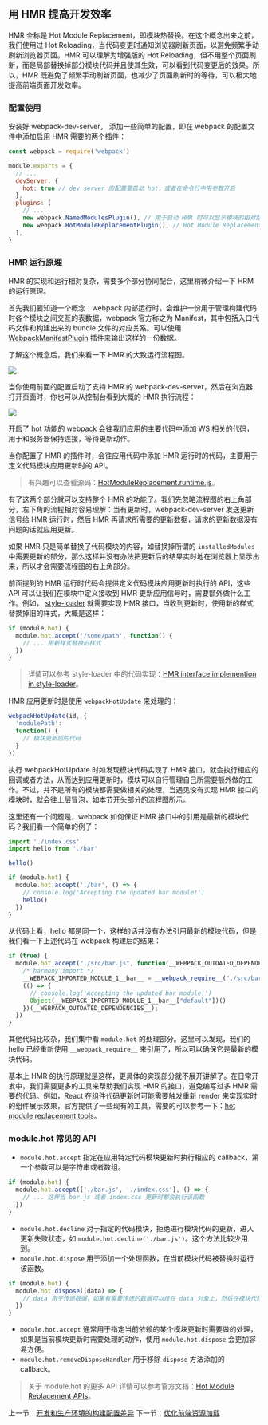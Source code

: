 ## 用 HMR 提高开发效率

HMR 全称是 Hot Module Replacement，即模块热替换。在这个概念出来之前，我们使用过 Hot Reloading，当代码变更时通知浏览器刷新页面，以避免频繁手动刷新浏览器页面。HMR 可以理解为增强版的 Hot Reloading，但不用整个页面刷新，而是局部替换掉部分模块代码并且使其生效，可以看到代码变更后的效果。所以，HMR 既避免了频繁手动刷新页面，也减少了页面刷新时的等待，可以极大地提高前端页面开发效率。

### 配置使用

安装好 webpack-dev-server， 添加一些简单的配置，即在 webpack 的配置文件中添加启用 HMR 需要的两个插件：

```js
const webpack = require('webpack')

module.exports = {
  // ...
  devServer: {
    hot: true // dev server 的配置要启动 hot，或者在命令行中带参数开启
  },
  plugins: [
    // ...
    new webpack.NamedModulesPlugin(), // 用于启动 HMR 时可以显示模块的相对路径
    new webpack.HotModuleReplacementPlugin(), // Hot Module Replacement 的插件
  ],
}
```

### HMR 运行原理

HMR 的实现和运行相对复杂，需要多个部分协同配合，这里稍微介绍一下 HRM 的运行原理。

首先我们要知道一个概念：webpack 内部运行时，会维护一份用于管理构建代码时各个模块之间交互的表数据，webpack 官方称之为 Manifest，其中包括入口代码文件和构建出来的 bundle 文件的对应关系。可以使用 [WebpackManifestPlugin](https://github.com/danethurber/webpack-manifest-plugin) 插件来输出这样的一份数据。

了解这个概念后，我们来看一下 HMR 的大致运行流程图。

![](http://cdn-blog.liusixin.cn/WX20180824-103415@2x.png)

当你使用前面的配置启动了支持 HMR 的 webpack-dev-server，然后在浏览器打开页面时，你也可以从控制台看到大概的 HMR 执行流程：

![](http://cdn-blog.liusixin.cn/WX20180824-103515@2x.png)

开启了 hot 功能的 webpack 会往我们应用的主要代码中添加 WS 相关的代码，用于和服务器保持连接，等待更新动作。

当你配置了 HMR 的插件时，会往应用代码中添加 HMR 运行时的代码，主要用于定义代码模块应用更新时的 API。

> 有兴趣可以查看源码：[HotModuleReplacement.runtime.js](https://github.com/webpack/webpack/blob/master/lib/HotModuleReplacement.runtime.js)。

有了这两个部分就可以支持整个 HMR 的功能了。我们先忽略流程图的右上角部分，左下角的流程相对容易理解：当有更新时，webpack-dev-server 发送更新信号给 HMR 运行时，然后 HMR 再请求所需要的更新数据，请求的更新数据没有问题的话就应用更新。

如果 HMR 只是简单替换了代码模块的内容，如替换掉所谓的 `installedModules` 中需要更新的部分，那么这样并没有办法把更新后的结果实时地在浏览器上显示出来，所以才会需要流程图的右上角部分。

前面提到的 HMR 运行时代码会提供定义代码模块应用更新时执行的 API，这些 API 可以让我们在模块中定义接收到 HMR 更新应用信号时，需要额外做什么工作。例如， [style-loader](https://github.com/webpack-contrib/style-loader) 就需要实现 HMR 接口，当收到更新时，使用新的样式替换掉旧的样式，大概是这样：

```js
if (module.hot) {
  module.hot.accept('/some/path', function() {
    // ... 用新样式替换旧样式
  })
}
```

> 详情可以参考 style-loader 中的代码实现：[HMR interface implemention in style-loader](https://github.com/webpack-contrib/style-loader/blob/master/index.js#L36)。

HMR 应用更新时是使用 `webpackHotUpdate` 来处理的：

```js
webpackHotUpdate(id, { 
  'modulePath': 
  function() {
    // 模块更新后的代码
  }
})
```

执行 webpackHotUpdate 时如发现模块代码实现了 HMR 接口，就会执行相应的回调或者方法，从而达到应用更新时，模块可以自行管理自己所需要额外做的工作。不过，并不是所有的模块都需要做相关的处理，当遇见没有实现 HMR 接口的模块时，就会往上层冒泡，如本节开头部分的流程图所示。

这里还有一个问题是，webpack 如何保证 HMR 接口中的引用是最新的模块代码？我们看一个简单的例子：

```js
import './index.css'
import hello from './bar'

hello()

if (module.hot) {
  module.hot.accept('./bar', () => {
    // console.log('Accepting the updated bar module!')
    hello()
  })
}
```

从代码上看，hello 都是同一个，这样的话并没有办法引用最新的模块代码，但是我们看一下上述代码在 webpack 构建后的结果：

```js
if (true) {
  module.hot.accept("./src/bar.js", function(__WEBPACK_OUTDATED_DEPENDENCIES__) {
    /* harmony import */
    __WEBPACK_IMPORTED_MODULE_1__bar__ = __webpack_require__("./src/bar.js");
    (() => {
      // console.log('Accepting the updated bar module!')
      Object(__WEBPACK_IMPORTED_MODULE_1__bar__["default"])()
    })(__WEBPACK_OUTDATED_DEPENDENCIES__);
  })
}
```

其他代码比较杂，我们集中看 `module.hot` 的处理部分。这里可以发现，我们的 hello 已经重新使用 `__webpack_require__` 来引用了，所以可以确保它是最新的模块代码。

基本上 HMR 的执行原理就是这样，更具体的实现部分就不展开讲解了。在日常开发中，我们需要更多的工具来帮助我们实现 HMR 的接口，避免编写过多 HMR 需要的代码。例如，React 在组件代码更新时可能需要触发重新 render 来实现实时的组件展示效果，官方提供了一些现有的工具，需要的可以参考一下：[hot module replacement tools](https://webpack.js.org/guides/hot-module-replacement/#other-code-and-frameworks)。

### module.hot 常见的 API

- `module.hot.accept` 指定在应用特定代码模块更新时执行相应的 callback，第一个参数可以是字符串或者数组。

```js
if (module.hot) {
  module.hot.accept(['./bar.js', './index.css'], () => {
    // ... 这样当 bar.js 或者 index.css 更新时都会执行该函数
  })
}
```

- `module.hot.decline` 对于指定的代码模块，拒绝进行模块代码的更新，进入更新失败状态，如 `module.hot.decline('./bar.js')`。这个方法比较少用到。
- `module.hot.dispose` 用于添加一个处理函数，在当前模块代码被替换时运行该函数。

```js
if (module.hot) {
  module.hot.dispose((data) => {
    // data 用于传递数据，如果有需要传递的数据可以挂在 data 对象上，然后在模块代码更新后可以通过 module.hot.data 来获取
  })
}
```

- `module.hot.accept` 通常用于指定当前依赖的某个模块更新时需要做的处理，如果是当前模块更新时需要处理的动作，使用 `module.hot.dispose` 会更加容易方便。
- `module.hot.removeDisposeHandler` 用于移除 `dispose` 方法添加的 callback。

> 关于 module.hot 的更多 API 详情可以参考官方文档：[Hot Module Replacement APIs](https://webpack.docschina.org/api/hot-module-replacement)。

上一节：[开发和生产环境的构建配置差异](https://github.com/lsxlsxxslxsl/Read-Books-Notes/blob/master/post/webpck4%E5%88%9D%E4%BD%93%E9%AA%8C/05.%E5%BC%80%E5%8F%91%E5%92%8C%E7%94%9F%E4%BA%A7%E7%8E%AF%E5%A2%83%E7%9A%84%E6%9E%84%E5%BB%BA%E9%85%8D%E7%BD%AE%E5%B7%AE%E5%BC%82.md)
下一节：[优化前端资源加载](https://github.com/lsxlsxxslxsl/Read-Books-Notes/blob/master/post/webpck4%E5%88%9D%E4%BD%93%E9%AA%8C/07.%E4%BC%98%E5%8C%96%E5%89%8D%E7%AB%AF%E8%B5%84%E6%BA%90%E5%8A%A0%E8%BD%BD.md)